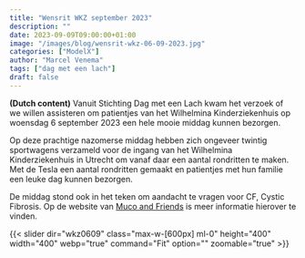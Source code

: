 ```yaml
---
title: "Wensrit WKZ september 2023"
description: ""
date: 2023-09-09T09:00:00+01:00
image: "/images/blog/wensrit-wkz-06-09-2023.jpg"
categories: ["ModelX"]
author: "Marcel Venema" 
tags: ["dag met een lach"]
draft: false
---
```


**(Dutch content)** Vanuit Stichting Dag met een Lach kwam het verzoek of we willen assisteren om patientjes van het Wilhelmina Kinderziekenhuis op woensdag 6 september 2023 een hele mooie middag kunnen bezorgen. 

<!--more-->

Op deze prachtige nazomerse middag hebben zich ongeveer twintig sportwagens verzameld voor de ingang van het Wilhelmina Kinderziekenhuis in Utrecht om vanaf daar een aantal rondritten te maken. Met de Tesla een aantal rondritten gemaakt en patientjes met hun familie een leuke dag kunnen bezorgen. 

De middag stond ook in het teken om aandacht te vragen voor CF, Cystic Fibrosis. Op de website van [Muco and Friends](https://mucofriends.com) is meer informatie hierover te vinden.  

{{< slider dir="wkz0609" class="max-w-[600px] ml-0" height="400" width="400" webp="true" command="Fit" option="" zoomable="true" >}}

&nbsp;  
